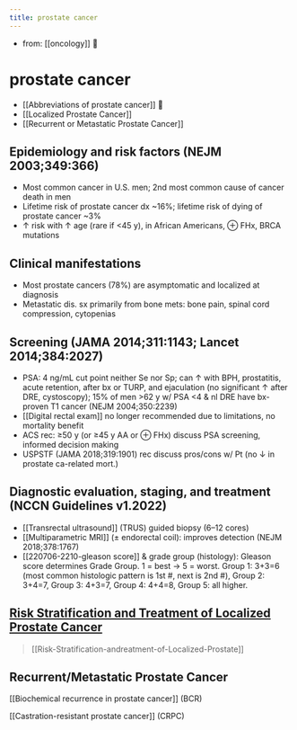 ```yaml
---
title: prostate cancer
---
```


- from: [[oncology]] 󰒖

# prostate cancer

- [[Abbreviations of prostate cancer]] 󰒗
- [[Localized Prostate Cancer]]
- [[Recurrent or Metastatic Prostate Cancer]]


## Epidemiology and risk factors (NEJM 2003;349:366)

- Most common cancer in U.S. men; 2nd most common cause of cancer death in men
- Lifetime risk of prostate cancer dx ~16%; lifetime risk of dying of prostate cancer ~3%
- ↑ risk with ↑ age (rare if <45 y), in African Americans, ⊕ FHx, BRCA mutations

## Clinical manifestations

- Most prostate cancers (78%) are asymptomatic and localized at diagnosis
- Metastatic dis. sx primarily from bone mets: bone pain, spinal cord compression, cytopenias

## Screening (JAMA 2014;311:1143; Lancet 2014;384:2027)

- PSA: 4 ng/mL cut point neither Se nor Sp; can ↑ with BPH, prostatitis, acute retention, after bx or TURP, and ejaculation (no significant ↑ after DRE, cystoscopy); 15% of men >62 y w/ PSA <4 & nl DRE have bx-proven T1 cancer (NEJM 2004;350:2239)
- [[Digital rectal exam]] no longer recommended due to limitations, no mortality benefit
- ACS rec: ≥50 y (or ≥45 y AA or ⊕ FHx) discuss PSA screening, informed decision making
- USPSTF (JAMA 2018;319:1901) rec discuss pros/cons w/ Pt (no ↓ in prostate ca-related mort.)

## Diagnostic evaluation, staging, and treatment (NCCN Guidelines v1.2022)

- [[Transrectal ultrasound]] (TRUS) guided biopsy (6–12 cores)
- [[Multiparametric MRI]] (± endorectal coil): improves detection (NEJM 2018;378:1767)
- [[220706-2210-gleason score]] & grade group (histology): Gleason score determines Grade Group. 1 = best → 5 = worst. Group 1: 3+3=6 (most common histologic pattern is 1st #, next is 2nd #), Group 2: 3+4=7, Group 3: 4+3=7, Group 4: 4+4=8, Group 5: all higher.

## [Risk Stratification and Treatment of Localized Prostate Cancer](https://i.imgur.com/idEfQfK.png)
>
> [[Risk-Stratification-andreatment-of-Localized-Prostate]]

## Recurrent/Metastatic Prostate Cancer

[[Biochemical recurrence in prostate cancer]] (BCR)

[[Castration-resistant prostate cancer]] (CRPC)
